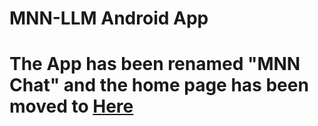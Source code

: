 # MNN-LLM Android App
# The App has been renamed "MNN Chat" and the home page has been moved to [Here](../../../../apps/Android/MnnLlmChat/README.md)